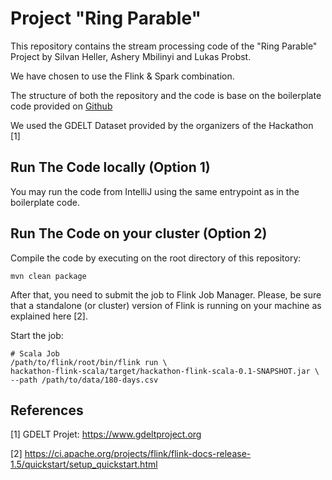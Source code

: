 # Project "Ring Parable"

This repository contains the stream processing code of the "Ring Parable" Project by Silvan Heller, Ashery Mbilinyi and Lukas Probst.

We have chosen to use the Flink & Spark combination.

The structure of both the repository and the code is base on the boilerplate code provided on [Github](https://github.com/TU-Berlin-DIMA/streamline-hackathon-boilerplate)

We used the GDELT Dataset provided by the organizers of the Hackathon [1]

## Run The Code locally (Option 1)

You may run the code from IntelliJ using the same entrypoint as in the boilerplate code.

## Run The Code on your cluster (Option 2)

Compile the code by executing on the root directory of this repository:
```
mvn clean package
```

After that, you need to submit the job to Flink Job Manager.
Please, be sure that a standalone (or cluster) version of Flink is running on your machine as explained here [2].

Start the job: 
```
# Scala Job
/path/to/flink/root/bin/flink run \
hackathon-flink-scala/target/hackathon-flink-scala-0.1-SNAPSHOT.jar \
--path /path/to/data/180-days.csv
```

## References
[1] GDELT Projet: https://www.gdeltproject.org

[2] https://ci.apache.org/projects/flink/flink-docs-release-1.5/quickstart/setup_quickstart.html
